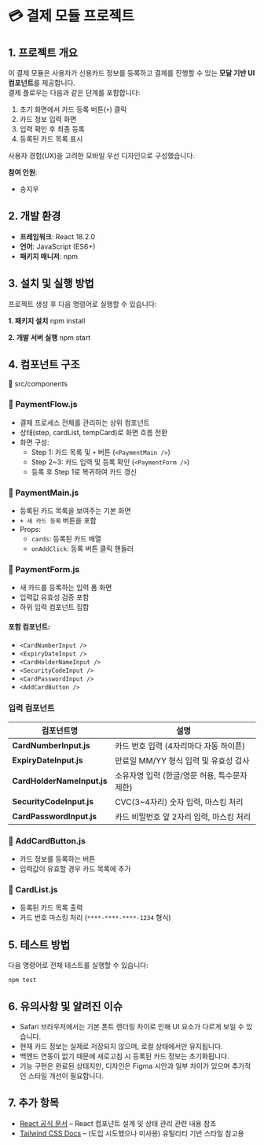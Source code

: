 # 💳 결제 모듈 프로젝트

## 1. 프로젝트 개요

이 결제 모듈은 사용자가 신용카드 정보를 등록하고 결제를 진행할 수 있는 **모달 기반 UI 컴포넌트**를 제공합니다.  
결제 플로우는 다음과 같은 단계를 포함합니다:

1. 초기 화면에서 카드 등록 버튼(`+`) 클릭  
2. 카드 정보 입력 화면  
3. 입력 확인 후 최종 등록  
4. 등록된 카드 목록 표시  

사용자 경험(UX)을 고려한 모바일 우선 디자인으로 구성했습니다.

**참여 인원**:  
- 송지우


## 2. 개발 환경

- **프레임워크**: React 18.2.0  
- **언어**: JavaScript (ES6+)  
- **패키지 매니저**: npm  


## 3. 설치 및 실행 방법

프로젝트 생성 후 다음 명령어로 실행할 수 있습니다:

**1. 패키지 설치**
npm install

**2. 개발 서버 실행**
npm start


## 4. 컴포넌트 구조
📁 src/components

### 🔹 PaymentFlow.js
- 결제 프로세스 전체를 관리하는 상위 컴포넌트
- 상태(step, cardList, tempCard)로 화면 흐름 전환
- 화면 구성:  
  - Step 1: 카드 목록 및 `+` 버튼 (`<PaymentMain />`)  
  - Step 2~3: 카드 입력 및 등록 확인 (`<PaymentForm />`)  
  - 등록 후 Step 1로 복귀하여 카드 갱신

### 🔹 PaymentMain.js
- 등록된 카드 목록을 보여주는 기본 화면
- `+ 새 카드 등록` 버튼을 포함
- Props:
  - `cards`: 등록된 카드 배열
  - `onAddClick`: 등록 버튼 클릭 핸들러

### 🔹 PaymentForm.js
- 새 카드를 등록하는 입력 폼 화면
- 입력값 유효성 검증 포함
- 하위 입력 컴포넌트 집합

#### 포함 컴포넌트:
- `<CardNumberInput />`
- `<ExpiryDateInput />`
- `<CardHolderNameInput />`
- `<SecurityCodeInput />`
- `<CardPasswordInput />`
- `<AddCardButton />`

### 입력 컴포넌트

| 컴포넌트명 | 설명 |
|------------|------|
| **CardNumberInput.js** | 카드 번호 입력 (4자리마다 자동 하이픈) |
| **ExpiryDateInput.js** | 만료일 MM/YY 형식 입력 및 유효성 검사 |
| **CardHolderNameInput.js** | 소유자명 입력 (한글/영문 허용, 특수문자 제한) |
| **SecurityCodeInput.js** | CVC(3~4자리) 숫자 입력, 마스킹 처리 |
| **CardPasswordInput.js** | 카드 비밀번호 앞 2자리 입력, 마스킹 처리 |

### 🔹 AddCardButton.js
- 카드 정보를 등록하는 버튼
- 입력값이 유효할 경우 카드 목록에 추가

### 🔹 CardList.js
- 등록된 카드 목록 출력
- 카드 번호 마스킹 처리 (`****-****-****-1234` 형식)

## 5. 테스트 방법

다음 명령어로 전체 테스트를 실행할 수 있습니다:

```
npm test
```

## 6. 유의사항 및 알려진 이슈

- Safari 브라우저에서는 기본 폰트 렌더링 차이로 인해 UI 요소가 다르게 보일 수 있습니다.
- 현재 카드 정보는 실제로 저장되지 않으며, 로컬 상태에서만 유지됩니다.
- 백엔드 연동이 없기 때문에 새로고침 시 등록된 카드 정보는 초기화됩니다.
- 기능 구현은 완료된 상태지만, 디자인은 Figma 시안과 일부 차이가 있으며 추가적인 스타일 개선이 필요합니다.

## 7. 추가 항목

- [React 공식 문서](https://react.dev/) – React 컴포넌트 설계 및 상태 관리 관련 내용 참조
- [Tailwind CSS Docs](https://tailwindcss.com/docs) – (도입 시도했으나 미사용) 유틸리티 기반 스타일 참고용







